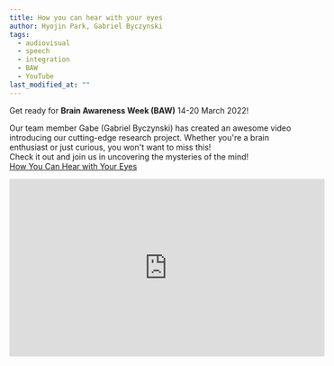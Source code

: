 ```yaml
---
title: How you can hear with your eyes
author: Hyojin Park, Gabriel Byczynski
tags:
  - audiovisual
  - speech
  - integration
  - BAW
  - YouTube
last_modified_at: ""
---
```


Get ready for **Brain Awareness Week (BAW)** 14-20 March 2022!

Our team member Gabe (Gabriel Byczynski) has created an awesome video introducing our cutting-edge research project. Whether you're a brain enthusiast or just curious, you won't want to miss this! <br>
Check it out and join us in uncovering the mysteries of the mind! <br>
[How You Can Hear with Your Eyes](https://youtu.be/gQ9G0IbM_z4)

<iframe width="560" height="315" src="https://www.youtube.com/embed/gQ9G0IbM_z4" title="YouTube video player" frameborder="0" allow="accelerometer; autoplay; clipboard-write; encrypted-media; gyroscope; picture-in-picture; web-share" allowfullscreen></iframe>
